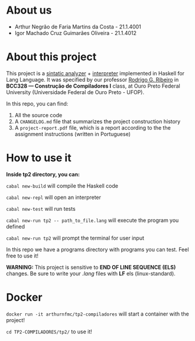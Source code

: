 # About us
- Arthur Negrão de Faria Martins da Costa - 21.1.4001
- Igor Machado Cruz Guimarães Oliveira - 21.1.4012

# About this project
This project is a [sintatic analyzer](https://www.geeksforgeeks.org/introduction-to-syntax-analysis-in-compiler-design/) + [interpreter](https://www.geeksforgeeks.org/difference-between-compiler-and-interpreter/) implemented in Haskell for Lang Language. It was specified by our professor [Rodrigo G. Ribeiro](https://github.com/rodrigogribeiro) in **BCC328 — Construção de Compiladores I** class, at Ouro Preto Federal University (Universidade Federal de Ouro Preto - UFOP).

In this repo, you can find:
1. All the source code
2. A `CHANGELOG.md` file that summarizes the project construction history
3. A `project-report.pdf` file, which is a report according to the the assignment instructions (written in Portuguese)

# How to use it

**Inside tp2 directory, you can:**

`cabal new-build` will compile the Haskell code

`cabal new-repl` will open an interpreter

`cabal new-test` will run tests

`cabal new-run tp2 -- path_to_file.lang` will execute the program you defined

`cabal new-run tp2` will prompt the terminal for user input

In this repo we have a programs directory with programs you can test. Feel free to use it!

**WARNING:** This project is sensitive to **END OF LINE SEQUENCE (ELS)** changes. Be sure to write your *.lang* files with **LF** els (linux-standard). 

# Docker

`docker run -it arthurnfmc/tp2-compiladores` will start a container with the project!

`cd TP2-COMPILADORES/tp2/` to use it!
